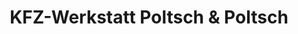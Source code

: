---
title: "KFZ-Werkstatt Poltsch & Poltsch"
url: /dornheim/kfz-werkstatt-poltsch-und-poltsch/
shop: Autowerkstatt
---